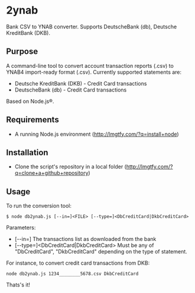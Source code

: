 # 2ynab
Bank CSV to YNAB converter. Supports DeutscheBank (db), Deutsche KreditBank (DKB).

## Purpose
A command-line tool to convert account transaction reports (.csv) to YNAB4 import-ready format (.csv). Currently supported statements are:
- Deutsche KreditBank (DKB) - Credit Card transactions
- DeutscheBank (db) - Credit Card transactions

Based on Node.js®.

## Requirements
- A running Node.js environment (http://lmgtfy.com/?q=install+node)

## Installation
- Clone the script's repository in a local folder (http://lmgtfy.com/?q=clone+a+github+repository)

## Usage

To run the conversion tool:

```
$ node db2ynab.js [--in=]<FILE> [--type=]<DbCreditCard|DkbCreditCard>
```

Parameters:
- [--in=]<FILE> The transactions list as downloaded from the bank
- [--type=]<DbCreditCard|DkbCreditCard> Must be any of "DbCreditCard", "DkbCreditCard" depending on the type of statement.

For instance, to convert credit card transactions from DKB:

```
node db2ynab.js 1234________5678.csv DkbCreditCard
```

Thats's it!
